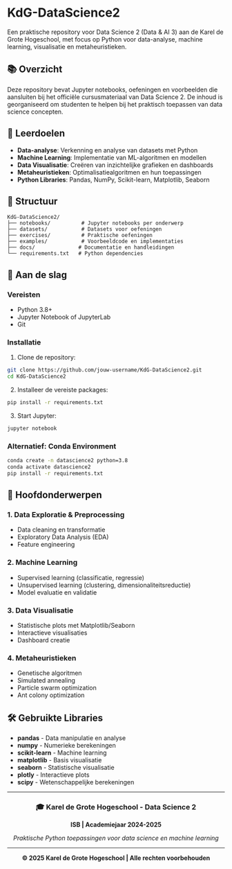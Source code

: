 # KdG-DataScience2

Een praktische repository voor Data Science 2 (Data & AI 3) aan de Karel de Grote Hogeschool, met focus op Python voor data-analyse, machine learning, visualisatie en metaheuristieken.

## 📚 Overzicht

Deze repository bevat Jupyter notebooks, oefeningen en voorbeelden die aansluiten bij het officiële cursusmateriaal van Data Science 2. De inhoud is georganiseerd om studenten te helpen bij het praktisch toepassen van data science concepten.

## 🎯 Leerdoelen

- **Data-analyse**: Verkenning en analyse van datasets met Python
- **Machine Learning**: Implementatie van ML-algoritmen en modellen
- **Data Visualisatie**: Creëren van inzichtelijke grafieken en dashboards
- **Metaheuristieken**: Optimalisatiealgoritmen en hun toepassingen
- **Python Libraries**: Pandas, NumPy, Scikit-learn, Matplotlib, Seaborn

## 📁 Structuur

```
KdG-DataScience2/
├── notebooks/          # Jupyter notebooks per onderwerp
├── datasets/           # Datasets voor oefeningen
├── exercises/          # Praktische oefeningen
├── examples/           # Voorbeeldcode en implementaties
├── docs/              # Documentatie en handleidingen
└── requirements.txt   # Python dependencies
```

## 🚀 Aan de slag

### Vereisten

- Python 3.8+
- Jupyter Notebook of JupyterLab
- Git

### Installatie

1. Clone de repository:
```bash
git clone https://github.com/jouw-username/KdG-DataScience2.git
cd KdG-DataScience2
```

2. Installeer de vereiste packages:
```bash
pip install -r requirements.txt
```

3. Start Jupyter:
```bash
jupyter notebook
```

### Alternatief: Conda Environment

```bash
conda create -n datascience2 python=3.8
conda activate datascience2
pip install -r requirements.txt
```

## 📖 Hoofdonderwerpen

### 1. Data Exploratie & Preprocessing
- Data cleaning en transformatie
- Exploratory Data Analysis (EDA)
- Feature engineering

### 2. Machine Learning
- Supervised learning (classificatie, regressie)
- Unsupervised learning (clustering, dimensionaliteitsreductie)
- Model evaluatie en validatie

### 3. Data Visualisatie
- Statistische plots met Matplotlib/Seaborn
- Interactieve visualisaties
- Dashboard creatie

### 4. Metaheuristieken
- Genetische algoritmen
- Simulated annealing
- Particle swarm optimization
- Ant colony optimization

## 🛠️ Gebruikte Libraries

- **pandas** - Data manipulatie en analyse
- **numpy** - Numerieke berekeningen
- **scikit-learn** - Machine learning
- **matplotlib** - Basis visualisatie
- **seaborn** - Statistische visualisatie
- **plotly** - Interactieve plots
- **scipy** - Wetenschappelijke berekeningen

---

<div align="center">

### 🎓 Karel de Grote Hogeschool - Data Science 2

**ISB | Academiejaar 2024-2025**

*Praktische Python toepassingen voor data science en machine learning*

---

**© 2025 Karel de Grote Hogeschool | Alle rechten voorbehouden**

</div>
